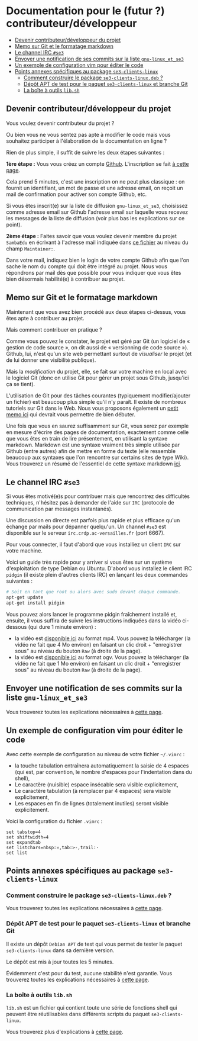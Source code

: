 # Documentation pour le (futur ?) contributeur/développeur

* [Devenir contributeur/développeur du projet](#devenir-contributeurdéveloppeur-du-projet)
* [Memo sur Git et le formatage markdown](#memo-sur-git-et-le-formatage-markdown)
* [Le channel IRC `#se3`](#le-channel-irc-se3)
* [Envoyer une notification de ses commits sur la liste `gnu-linux_et_se3`](#envoyer-une-notification-de-ses-commits-sur-la-liste-gnu-linux_et_se3)
* [Un exemple de configuration vim pour éditer le code](#un-exemple-de-configuration-vim-pour-éditer-le-code)
* [Points annexes spécifiques au package `se3-clients-linux`](#points-annexes-spécifiques-au-package-se3-clients-linux)
    * [Comment construire le package `se3-clients-linux.deb` ?](#comment-construire-le-package-se3-clients-linuxdeb-)
    * [Dépôt APT de test pour le paquet `se3-clients-linux` et branche Git](#dépôt-apt-de-test-pour-le-paquet-se3-clients-linux-et-branche-git)
    * [La boîte à outils `lib.sh`](#la-boîte-à-outils-libsh)


## Devenir contributeur/développeur du projet

Vous voulez devenir contributeur du projet ?

Ou bien vous ne
vous sentez pas apte à modifier le code mais vous souhaitez
participer à l'élaboration de la documentation en ligne ?

Rien de plus simple, il suffit de suivre les deux étapes
suivantes :

**1ère étape :** Vous vous créez un compte [Github](https://github.com).
L'inscription se fait [à cette page](https://github.com/join).

Cela prend 5 minutes, c'est une inscription on ne peut plus
classique : on fournit un identifiant, un mot de passe et
une adresse email, on reçoit un mail de confirmation pour
activer son compte Github, etc.

Si vous êtes inscrit(e) sur
la liste de diffusion `gnu-linux_et_se3`, choisissez comme
adresse email sur Github l'adresse email sur laquelle vous
recevez les messages de la liste de diffusion (voir plus
bas les explications sur ce point).

**2ème étape :** Faites savoir que vous voulez devenir membre du projet
`SambaEdu` en écrivant à l'adresse mail indiquée dans
[ce fichier](../../../../se3-clients-linux/blob/master/src/DEBIAN/control#L7)
au niveau du champ `Maintainer:`.

Dans votre mail, indiquez
bien le login de votre compte Github afin que l'on sache le
nom du compte qui doit être intégré au projet. Nous vous
répondrons par mail dès que possible pour vous indiquer que
vous êtes bien désormais habilité(e) à contribuer au projet.


## Memo sur Git et le formatage markdown

Maintenant que vous avez bien procédé aux deux étapes
ci-dessus, vous êtes apte à contribuer au projet.

Mais
comment contribuer en pratique ?

Comme vous pouvez le
constater, le projet est géré par Git (un logiciel de «
gestion de code source », on dit aussi de « versionning de
code source »). Github, lui, n'est qu'un site web permettant
surtout de *visualiser* le projet (et de lui donner une
visibilité publique).

Mais la *modification* du projet,
elle, se fait sur votre machine en local avec le logiciel
Git (donc on utilise Git pour gérer un projet sous Github,
jusqu'ici ça se tient).

L'utilisation de Git pour des tâches
courantes (typiquement modifier/ajouter un fichier) est
beaucoup plus simple qu'il n'y paraît. Il existe de nombreux
tutoriels sur Git dans le Web. Nous vous proposons également
un [petit memo ici](memo-git.md#memo-git) qui devrait vous permettre
de bien débuter.

Une fois que vous en saurez suffisamment sur Git, vous serez
par exemple en mesure d'écrire des pages de documentation,
exactement comme celle que vous êtes en train de lire
présentement, en utilisant la syntaxe markdown. Markdown est
une syntaxe vraiment très simple utilisée par Github (entre
autres) afin de mettre en forme du texte (elle ressemble
beaucoup aux syntaxes que l'on rencontre sur certains sites
de type Wiki). Vous trouverez un résumé de l'essentiel de
cette syntaxe markdown [ici](memo-markdown.md).


## Le channel IRC `#se3`

Si vous êtes motivé(e)s pour contribuer mais que rencontrez
des difficultés techniques, n'hésitez pas à demander de
l'aide sur `IRC` (protocole de communication par messages
instantanés).

Une discussion en directe est parfois plus
rapide et plus efficace qu'un échange par mails pour
dépanner quelqu'un. Un channel `#se3` est disponible sur le
serveur `irc.crdp.ac-versailles.fr` (port 6667).

Pour vous connecter, il faut d'abord que vous installiez un
client `IRC` sur votre machine.

Voici un guide très rapide
pour y arriver si vous êtes sur un système d'exploitation de
type Debian ou Ubuntu. D'abord vous installez le client IRC
`pidgin` (il existe plein d'autres clients IRC) en lançant
les deux commandes suivantes :

```sh
# Soit en tant que root ou alors avec sudo devant chaque commande.
apt-get update
apt-get install pidgin
```

Vous pouvez alors lancer le programme pidgin
fraîchement installé et, ensuite, il vous suffira de suivre
les instructions indiquées dans la vidéo ci-dessous (qui
dure 1 minute environ) :

- la vidéo est [disponible ici](irc-one-minute.mp4) au format
mp4. Vous pouvez la télécharger (la vidéo ne fait que 4 Mo
environ) en faisant un clic droit + "enregistrer sous" au
niveau du bouton `Raw` (à droite de la page).
- la vidéo est [disponible ici](irc-one-minute.ogv) au format
ogv. Vous pouvez la télécharger (la vidéo ne fait que 1 Mo
environ) en faisant un clic droit + "enregistrer sous" au
niveau du bouton `Raw` (à droite de la page).


## Envoyer une notification de ses commits sur la liste `gnu-linux_et_se3`

Vous trouverez toutes les explications nécessaires à [cette page](notification.md#envoyer-une-notification-de-ses-commits-sur-la-liste-gnu-linux_et_se3).


## Un exemple de configuration vim pour éditer le code

Avec cette exemple de configuration au niveau de votre
fichier `~/.vimrc` :

* la touche tabulation entraînera automatiquement la
  saisie de 4 espaces (qui est, par convention, le nombre
  d'espaces pour l'indentation dans du shell),
* Le caractère (nuisible) espace insécable sera visible explicitement,
* Le caractère tabulation (à remplacer par 4 espaces) sera visible explicitement,
* Les espaces en fin de lignes (totalement inutiles) seront visible explicitement.

Voici la configuration du fichier `.vimrc` :

```
set tabstop=4
set shiftwidth=4
set expandtab
set listchars=nbsp:¤,tab:>-,trail:·
set list
```


## Points annexes spécifiques au package `se3-clients-linux`

### Comment construire le package `se3-clients-linux.deb` ?

Vous trouverez toutes les explications nécessaires à [cette page](build-package.md#construire-le-package).


### Dépôt APT de test pour le paquet `se3-clients-linux` et branche Git

Il existe un dépôt `Debian APT` de test qui vous permet de
tester le paquet `se3-clients-linux` dans sa dernière
version.

Le dépôt est mis à jour toutes les 5 minutes.

Évidemment c'est pour du test, aucune stabilité n'est
garantie. Vous trouverez toutes les explications nécessaires
à [cette page](apt-repository.md#utiliser-une-branche-git-puis-tester-le-package-se3-clients-linux).


### La boîte à outils `lib.sh`

`lib.sh` est un fichier qui contient toute une série de fonctions
shell qui peuvent être réutilisables dans différents scripts
du paquet `se3-clients-linux`.

Vous trouverez plus
d'explications à [cette page](libsh.md#la-petite-boîte-à-outils-libsh).

